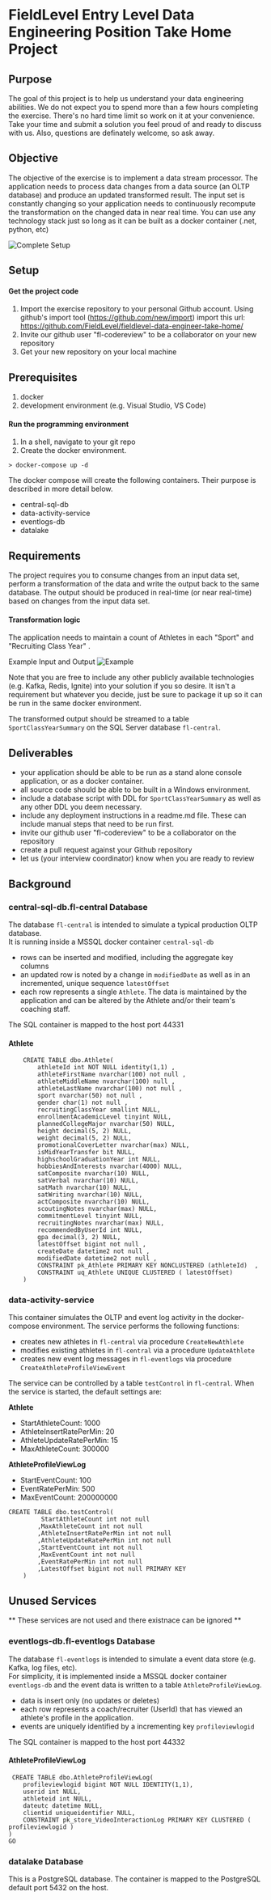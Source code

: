 # FieldLevel Entry Level Data Engineering Position Take Home Project 

## Purpose

The goal of this project is to help us understand your data engineering abilities.  We do not expect you to spend more than a few hours completing the exercise.  There's no hard time limit so work on it at your convenience.  Take your time and submit a solution you feel proud of and ready to discuss with us.   Also, questions are definately welcome, so ask away.

## Objective

The objective of the exercise is to implement a data stream processor.  The application needs to process data changes from a data source (an OLTP database) and produce an updated transformed result.  The input set is constantly changing so your application needs to continuously recompute the transformation on the changed data in near real time.  You can use any technology stack just so long as it can be built as a docker container (.net, python, etc)


![Complete Setup](img/overview.png)


## Setup

#### Get the project code
1. Import the exercise repository to your personal Github account. Using github's import tool (https://github.com/new/import) import this url: https://github.com/FieldLevel/fieldlevel-data-engineer-take-home/
1. Invite our github user "fl-codereview" to be a collaborator on your new repository
1. Get your new repository on your local machine

## Prerequisites

1. docker
1. development environment (e.g. Visual Studio, VS Code)


#### Run the programming environment
1. In a shell, navigate to your git repo
1. Create the docker environment.
```
> docker-compose up -d 
```
The docker compose will create the following containers.  Their purpose is described in more detail below.
* central-sql-db 
* data-activity-service
* eventlogs-db
* datalake 



## Requirements

The project requires you to consume changes from an input data set, perform a transformation of the data and write the output back to the same database.  The output should be produced in real-time (or near real-time) based on changes from the input data set.  

#### Transformation logic

The application needs to maintain a count of Athletes in each "Sport" and "Recruiting Class Year" .  

Example Input and Output
![Example](img/example.png)

Note that you are free to include any other publicly available technologies (e.g. Kafka, Redis, Ignite) into your solution if you so desire.  It isn't a requirement but whatever you decide, just be sure to package it up so it can be run in the same docker environment. 

The transformed output should be streamed to a table `SportClassYearSummary` on the SQL Server database `fl-central`.  



## Deliverables

 *  your application should be able to be run as a stand alone console application, or as a docker container.
 *  all source code should be able to be built in a Windows environment.
 *  include a database script with DDL for `SportClassYearSummary` as well as any other DDL you deem necessary.
 *  include any deployment instructions in a readme.md file.  These can include manual steps that need to be run first.
 *  invite our github user "fl-codereview" to be a collaborator on the repository
 *  create a pull request against your Github repository
 *  let us (your interview coordinator) know when you are ready to review



## Background

### central-sql-db.fl-central Database

The database `fl-central` is intended to simulate a typical production OLTP database.  
It is running inside a MSSQL docker container `central-sql-db`  

* rows can be inserted and modified, including the aggregate key columns
* an updated row is noted by a change in `modifiedDate` as well as in an incremented, unique sequence `latestOffset`
* each row represents a single `Athlete`.  The data is maintained by the application and can be altered by the Athlete and/or their team's coaching staff.

The SQL container is mapped to the host port 44331

#### Athlete 


```
    CREATE TABLE dbo.Athlete(
        athleteId int NOT NULL identity(1,1) ,
        athleteFirstName nvarchar(100) not null ,
        athleteMiddleName nvarchar(100) null ,
        athleteLastName nvarchar(100) not null , 
        sport nvarchar(50) not null ,
        gender char(1) not null ,
        recruitingClassYear smallint NULL,
        enrollmentAcademicLevel tinyint NULL,
        plannedCollegeMajor nvarchar(50) NULL,        
        height decimal(5, 2) NULL,
        weight decimal(5, 2) NULL,
        promotionalCoverLetter nvarchar(max) NULL,
        isMidYearTransfer bit NULL,
        highschoolGraduationYear int NULL,
        hobbiesAndInterests nvarchar(4000) NULL,
        satComposite nvarchar(10) NULL,
        satVerbal nvarchar(10) NULL,
        satMath nvarchar(10) NULL,
        satWriting nvarchar(10) NULL,
        actComposite nvarchar(10) NULL,
        scoutingNotes nvarchar(max) NULL,
        commitmentLevel tinyint NULL,
        recruitingNotes nvarchar(max) NULL,
        recommendedByUserId int NULL,
        gpa decimal(3, 2) NULL,
        latestOffset bigint not null ,
        createDate datetime2 not null ,
        modifiedDate datetime2 not null ,
        CONSTRAINT pk_Athlete PRIMARY KEY NONCLUSTERED (athleteId)  ,
        CONSTRAINT uq_Athlete UNIQUE CLUSTERED ( latestOffset)  
    ) 
```	


### data-activity-service

This container simulates the OLTP and event log activity in the docker-compose environment.  The service performs the following functions:
*  creates new athletes in `fl-central` via procedure `CreateNewAthlete`
*  modifies existing athletes in `fl-central` via a procedure `UpdateAthlete`
*  creates new event log messages in `fl-eventlogs` via procedure `CreateAthleteProfileViewEvent`


The service can be controlled by a table `testControl` in `fl-central`.  When the service is started, the default settings are:

**Athlete**

*  StartAthleteCount: 1000
*  AthleteInsertRatePerMin: 20
*  AthleteUpdateRatePerMin: 15
*  MaxAthleteCount: 300000

**AthleteProfileViewLog**

*  StartEventCount: 100
*  EventRatePerMin: 500
*  MaxEventCount: 200000000


```
CREATE TABLE dbo.testControl(
	     StartAthleteCount int not null 
        ,MaxAthleteCount int not null 
        ,AthleteInsertRatePerMin int not null 
        ,AthleteUpdateRatePerMin int not null
        ,StartEventCount int not null 
        ,MaxEventCount int not null 
        ,EventRatePerMin int not null 
        ,LatestOffset bigint not null PRIMARY KEY 
    ) 
```


##  Unused Services

** These services are not used and there existnace can be ignored **

### eventlogs-db.fl-eventlogs Database


The database `fl-eventlogs` is intended to simulate a event data store (e.g. Kafka, log files, etc).  
For simplicity, it is implemented inside a MSSQL docker container `eventlogs-db`  and the event data is written to a table `AthleteProfileViewLog`.

* data is insert only (no updates or deletes)
* each row represents a coach/recruiter (UserId) that has viewed an athlete's profile in the application.
* events are uniquely identified by a incrementing key `profileviewlogid`

The SQL container is mapped to the host port 44332

#### AthleteProfileViewLog 


```
 CREATE TABLE dbo.AthleteProfileViewLog(
	profileviewlogid bigint NOT NULL IDENTITY(1,1),
	userid int NULL,
	athleteid int NULL,
	dateutc datetime NULL,
	clientid uniqueidentifier NULL,
    CONSTRAINT pk_store_VideoInteractionLog PRIMARY KEY CLUSTERED (	profileviewlogid ) 
) 
GO
```	

### datalake Database

This is a PostgreSQL database.  The container is mapped to the PostgreSQL default port 5432 on the host.  


